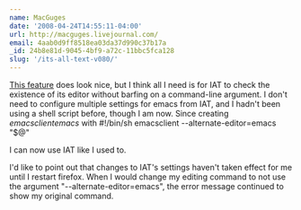 ```yaml
---
name: MacGuges
date: '2008-04-24T14:55:11-04:00'
url: http://macguges.livejournal.com/
email: 4aab0d9ff8518ea03da37d990c37b17a
_id: 24b8e81d-9045-4bf9-a72c-11bbc5fca128
slug: '/its-all-text-v080/'
---
```


<a href="http://trac.gerf.org/itsalltext/ticket/4" rel="nofollow">This
feature</a> does look nice, but I think all I need is for IAT to check the
existence of its editor without barfing on a command-line argument. I don't
need to configure multiple settings for emacs from IAT, and I hadn't been
using a shell script before, though I am now. Since creating
<em>emacsclientemacs</em> with #!/bin/sh emacsclient --alternate-editor=emacs
"\$@"

I can now use IAT like I used to.

I'd like to point out that changes to IAT's settings haven't taken effect for
me until I restart firefox. When I would change my editing command to not use
the argument "--alternate-editor=emacs", the error message continued to show
my original command.

